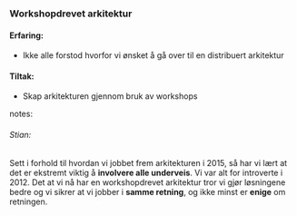 ### Workshopdrevet arkitektur

#### Erfaring:
- Ikke alle forstod hvorfor vi ønsket å gå over til en distribuert arkitektur

#### Tiltak:
- Skap arkitekturen gjennom bruk av workshops


notes:
###### Stian: 
Sett i forhold til hvordan vi jobbet frem arkitekturen i 2015, så har vi lært at det er ekstremt viktig å **involvere alle underveis**. Vi var alt for introverte i 2012. Det at vi nå har en workshopdrevet arkitektur tror vi gjør løsningene bedre og vi sikrer at vi jobber i **samme retning**, og ikke minst er **enige** om retningen. 

